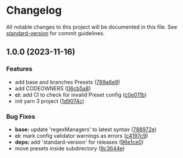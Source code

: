 # Changelog

All notable changes to this project will be documented in this file. See [standard-version](https://github.com/conventional-changelog/standard-version) for commit guidelines.

## 1.0.0 (2023-11-16)


### Features

* add base and branches Presets ([789a6e9](https://github.com/p3ol/renovate-presets/commit/789a6e9213e3e248d14518bc2cb60164de77b09a))
* add CODEOWNERS ([06cb5a8](https://github.com/p3ol/renovate-presets/commit/06cb5a81e4f0b090bf797865582bab4655f5dcda))
* **ci:** add CI to check for invalid Preset config ([c0e011b](https://github.com/p3ol/renovate-presets/commit/c0e011b7083f2f45f7524fb6aaebffa3f3843607))
* init yarn 3 project ([1d9074c](https://github.com/p3ol/renovate-presets/commit/1d9074c44972b93aac65b53fe58040a0b5f1da5c))


### Bug Fixes

* **base:** update 'regexManagers' to latest syntax ([788972e](https://github.com/p3ol/renovate-presets/commit/788972e1467be458568da577a93839b142add84e))
* **ci:** mark config validator warnings as errors ([c4197c9](https://github.com/p3ol/renovate-presets/commit/c4197c9f1c37ed0103371432d0482b8c680c0300))
* **deps:** add 'standard-version' for releases ([96e1ce0](https://github.com/p3ol/renovate-presets/commit/96e1ce01f74b8ced8aea6c512d4cbe4254e6d0c9))
* move presets inside subdirectory ([9c3644e](https://github.com/p3ol/renovate-presets/commit/9c3644edd772e8456a9f62541368889d761488f9))
